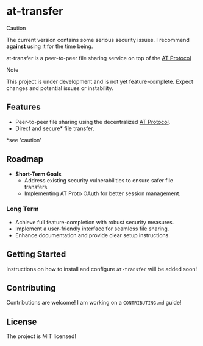 # at-transfer
> [!CAUTION]
> The current version contains some serious security issues. I recommend **against** using it for the time being.

at-transfer is a peer-to-peer file sharing service on top of the [AT Protocol](https://atproto.com)

> [!NOTE]
> This project is under development and is not yet feature-complete. Expect changes and potential issues or instability.

## Features
- Peer-to-peer file sharing using the decentralized [AT Protocol](https://atproto.com).
- Direct and secure* file transfer.

*see 'caution'

## Roadmap
- **Short-Term Goals**
  - Address existing security vulnerabilities to ensure safer file transfers.
  - Implementing AT Proto OAuth for better session management.
  
### Long Term
- Achieve full feature-completion with robust security measures.
- Implement a user-friendly interface for seamless file sharing.
- Enhance documentation and provide clear setup instructions.

## Getting Started
Instructions on how to install and configure `at-transfer` will be added soon!

## Contributing
Contributions are welcome! I am working on a `CONTRIBUTING.md` guide!

## License
The project is MIT licensed!
